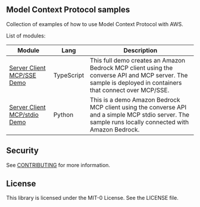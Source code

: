 ## Model Context Protocol samples

Collection of examples of how to use Model Context Protocol with AWS.

List of modules:

| Module | Lang | Description |
|-|-|-|
|[Server Client MCP/SSE Demo](./modules/converse-client-server-sse-demo-docker/)|TypeScript|This full demo creates an Amazon Bedrock MCP client using the converse API and MCP server. The sample is deployed in containers that connect over MCP/SSE.|
|[Server Client MCP/stdio Demo](./modules/converse-client-server-stdio-demo-local/)|Python|This is a demo Amazon Bedrock MCP client using the converse API and a simple MCP stdio server. The sample runs locally connected with Amazon Bedrock.|

## Security

See [CONTRIBUTING](CONTRIBUTING.md#security-issue-notifications) for more information.

## License

This library is licensed under the MIT-0 License. See the LICENSE file.
